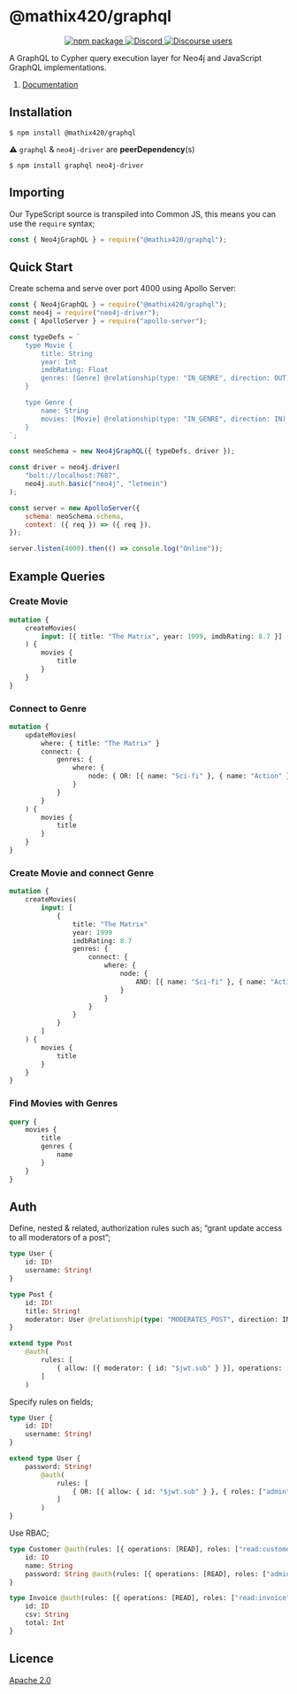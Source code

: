 # @mathix420/graphql

<p align="center">
  <a href="https://badge.fury.io/js/%40neo4j%2Fgraphql">
    <img alt="npm package" src="https://badge.fury.io/js/%40neo4j%2Fgraphql.svg">
  </a>
  <a href="https://discord.gg/neo4j">
    <img alt="Discord" src="https://img.shields.io/discord/787399249741479977?logo=discord&logoColor=white">
  </a>
  <a href="https://community.neo4j.com/c/drivers-stacks/graphql/33">
    <img alt="Discourse users" src="https://img.shields.io/discourse/users?logo=discourse&server=https%3A%2F%2Fcommunity.neo4j.com">
  </a>
</p>

A GraphQL to Cypher query execution layer for Neo4j and JavaScript GraphQL implementations.

1. [Documentation](https://neo4j.com/docs/graphql-manual/current/)

## Installation

```
$ npm install @mathix420/graphql
```

⚠ `graphql` & `neo4j-driver` are **peerDependency**(s)

```
$ npm install graphql neo4j-driver
```

## Importing

Our TypeScript source is transpiled into Common JS, this means you can use the `require` syntax;

```js
const { Neo4jGraphQL } = require("@mathix420/graphql");
```

## Quick Start

Create schema and serve over port 4000 using Apollo Server:

```js
const { Neo4jGraphQL } = require("@mathix420/graphql");
const neo4j = require("neo4j-driver");
const { ApolloServer } = require("apollo-server");

const typeDefs = `
    type Movie {
        title: String
        year: Int
        imdbRating: Float
        genres: [Genre] @relationship(type: "IN_GENRE", direction: OUT)
    }

    type Genre {
        name: String
        movies: [Movie] @relationship(type: "IN_GENRE", direction: IN)
    }
`;

const neoSchema = new Neo4jGraphQL({ typeDefs, driver });

const driver = neo4j.driver(
    "bolt://localhost:7687",
    neo4j.auth.basic("neo4j", "letmein")
);

const server = new ApolloServer({
    schema: neoSchema.schema,
    context: ({ req }) => ({ req }),
});

server.listen(4000).then(() => console.log("Online"));
```

## Example Queries

### Create Movie

```graphql
mutation {
    createMovies(
        input: [{ title: "The Matrix", year: 1999, imdbRating: 8.7 }]
    ) {
        movies {
            title
        }
    }
}
```

### Connect to Genre

```graphql
mutation {
    updateMovies(
        where: { title: "The Matrix" }
        connect: {
            genres: {
                where: {
                    node: { OR: [{ name: "Sci-fi" }, { name: "Action" }] }
                }
            }
        }
    ) {
        movies {
            title
        }
    }
}
```

### Create Movie and connect Genre

```graphql
mutation {
    createMovies(
        input: [
            {
                title: "The Matrix"
                year: 1999
                imdbRating: 8.7
                genres: {
                    connect: {
                        where: {
                            node: {
                                AND: [{ name: "Sci-fi" }, { name: "Action" }]
                            }
                        }
                    }
                }
            }
        ]
    ) {
        movies {
            title
        }
    }
}
```

### Find Movies with Genres

```graphql
query {
    movies {
        title
        genres {
            name
        }
    }
}
```

## Auth

Define, nested & related, authorization rules such as; “grant update access to all moderators of a post”;

```graphql
type User {
    id: ID!
    username: String!
}

type Post {
    id: ID!
    title: String!
    moderator: User @relationship(type: "MODERATES_POST", direction: IN)
}

extend type Post
    @auth(
        rules: [
            { allow: [{ moderator: { id: "$jwt.sub" } }], operations: [UPDATE] }
        ]
    )
```

Specify rules on fields;

```graphql
type User {
    id: ID!
    username: String!
}

extend type User {
    password: String!
        @auth(
            rules: [
                { OR: [{ allow: { id: "$jwt.sub" } }, { roles: ["admin"] }] }
            ]
        )
}
```

Use RBAC;

```graphql
type Customer @auth(rules: [{ operations: [READ], roles: ["read:customer"] }]) {
    id: ID
    name: String
    password: String @auth(rules: [{ operations: [READ], roles: ["admin"] }])
}

type Invoice @auth(rules: [{ operations: [READ], roles: ["read:invoice"] }]) {
    id: ID
    csv: String
    total: Int
}
```

## Licence

[Apache 2.0](https://github.com/neo4j/graphql/blob/master/packages/graphql/LICENSE.txt)
